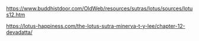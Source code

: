 https://www.buddhistdoor.com/OldWeb/resources/sutras/lotus/sources/lotus12.htm

https://lotus-happiness.com/the-lotus-sutra-minerva-t-y-lee/chapter-12-devadatta/
